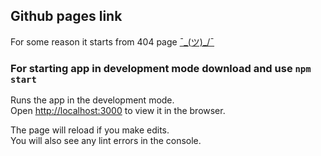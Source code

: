 
## Github pages link
For some reason it starts from 404 page [¯\_(ツ)_/¯](https://ivahiv99.github.io/TF-Test-Assignment/)

### For starting app in development mode download and use `npm start`

Runs the app in the development mode.<br>
Open [http://localhost:3000](http://localhost:3000) to view it in the browser.

The page will reload if you make edits.<br>
You will also see any lint errors in the console.
